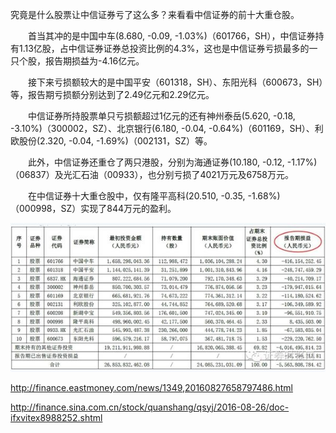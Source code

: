 

究竟是什么股票让中信证券亏了这么多？来看看中信证券的前十大重仓股。

　　首当其冲的是中国中车(8.680, -0.09, -1.03%)（601766，SH），中信证券持有1.13亿股，占中信证券证券总投资比例的4.3%，这也是中信证券亏损最多的一只个股，报告期损益为-4.16亿元。

　　接下来亏损额较大的是中国平安（601318，SH）、东阳光科（600673，SH）等，报告期亏损额分别达到了2.49亿元和2.29亿元。

　　中信证券所持股票单只亏损额超过1亿元的还有神州泰岳(5.620, -0.18, -3.10%)（300002，SZ）、北京银行(6.180, -0.04, -0.64%)（601169，SH）、利欧股份(2.320, -0.04, -1.69%)（002131，SZ）等。

　　此外，中信证券还重仓了两只港股，分别为海通证券(10.180, -0.12, -1.17%)（06837）及光汇石油（00933），也分别亏损了4021万元及6758万元。

　　在中信证券十大重仓股中，仅有隆平高科(20.510, -0.35, -1.68%)（000998，SZ）实现了844万元的盈利。

![中信证券](zxzq01.jpg)

http://finance.eastmoney.com/news/1349,20160827658797486.html

http://finance.sina.com.cn/stock/quanshang/qsyj/2016-08-26/doc-ifxvitex8988252.shtml